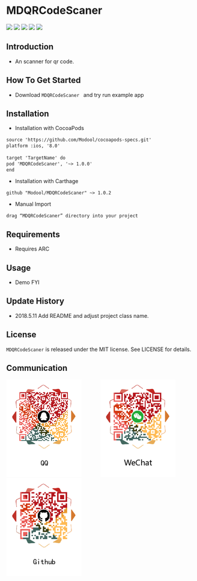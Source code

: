 # MDQRCodeScaner

[![](https://img.shields.io/travis/rust-lang/rust.svg?style=flat)](https://github.com/Modool)
[![](https://img.shields.io/badge/language-Object--C-1eafeb.svg?style=flat)](https://developer.apple.com/Objective-C)
[![](https://img.shields.io/badge/license-MIT-353535.svg?style=flat)](https://developer.apple.com/iphone/index.action)
[![](https://img.shields.io/badge/platform-iOS-lightgrey.svg?style=flat)](https://github.com/Modool)
[![](https://img.shields.io/badge/QQ群-662988771-red.svg)](http://wpa.qq.com/msgrd?v=3&uin=662988771&site=qq&menu=yes)

## Introduction

- An scanner for qr code.

## How To Get Started

* Download `MDQRCodeScaner ` and try run example app

## Installation


* Installation with CocoaPods

```
source 'https://github.com/Modool/cocoapods-specs.git'
platform :ios, '8.0'

target 'TargetName' do
pod 'MDQRCodeScaner', '~> 1.0.0'
end

```

* Installation with Carthage

```
github "Modool/MDQRCodeScaner" ~> 1.0.2
```

* Manual Import

```
drag “MDQRCodeScaner” directory into your project

```


## Requirements
- Requires ARC
	
## Usage

* Demo FYI 

## Update History

* 2018.5.11 Add README and adjust project class name.

## License
`MDQRCodeScaner` is released under the MIT license. See LICENSE for details.

## Communication

<img src="https://github.com/Modool/Resources/blob/master/images/social/qq_300.png?raw=true" width=200><img style="margin:0px 50px 0px 50px" src="https://github.com/Modool/Resources/blob/master/images/social/wechat_300.png?raw=true" width=200><img src="https://github.com/Modool/Resources/blob/master/images/social/github_300.png?raw=true" width=200>
